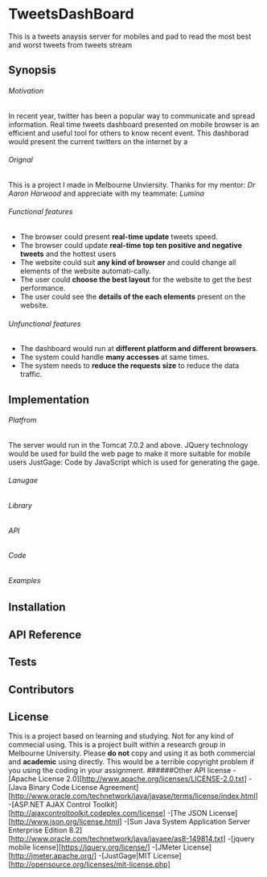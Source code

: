 # TweetsDashBoard
This is a tweets anaysis server for mobiles and pad to read the most best and worst tweets from tweets stream

## Synopsis
###### Motivation
In recent year, twitter has been a popular way to communicate and spread information. Real time tweets dashboard presented on mobile browser is an efficient and useful tool for others to know recent event. This dashborad would present the current twitters on the internet by a 
###### Orignal
This is a project I made in Melbourne Unviersity. Thanks for my mentor: *Dr Aaron Harwood* and appreciate with my teammate: *Lumina*
###### Functional features
- The browser could present **real-time update** tweets speed.
- The browser could update **real-time top ten positive and negative tweets** and the hottest users
- The website could suit **any kind of browser** and could change all elements of the website automati-cally.
- The user could **choose the best layout** for the website to get the best performance.
- The user could see the **details of the each elements** present on the website.
###### Unfunctional features
- The dashboard would run at **different platform and different browsers**.
- The system could handle **many accesses** at same times.
- The system needs to **reduce the requests size** to reduce the data traffic.

## Implementation
###### Platfrom
The server would run in the Tomcat 7.0.2 and above.
JQuery technology would be used for build the web page to make it more suitable for mobile users
JustGage: Code by JavaScript which is used for generating the gage.
###### Lanugae
###### Library
###### API
###### Code
###### Examples


## Installation


## API Reference


## Tests


## Contributors


## License
This is a project based on learning and studying. Not for any kind of commecial using. This is a project built within a research group in Melbourne University. Please **do not** copy and using it as both commercial and **academic** using directly. This would be a terrible copyright problem if you using the coding in your assignment. 
######Other API license
-[Apache License 2.0][http://www.apache.org/licenses/LICENSE-2.0.txt]
-[Java Binary Code License Agreement][http://www.oracle.com/technetwork/java/javase/terms/license/index.html]
-[ASP.NET AJAX Control Toolkit][http://ajaxcontroltoolkit.codeplex.com/license]
-[The JSON License][http://www.json.org/license.html]
-[Sun Java System Application Server Enterprise Edition 8.2][http://www.oracle.com/technetwork/java/javaee/as8-149814.txt]
-[jquery mobile license][https://jquery.org/license/]
-[JMeter License][http://jmeter.apache.org/]
-[JustGage|MIT License][http://opensource.org/licenses/mit-license.php]



